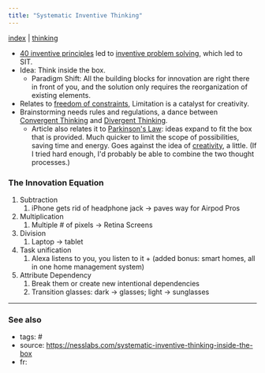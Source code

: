 ```yaml
---
title: "Systematic Inventive Thinking"
---
```


[index](/.md) | [thinking](1-thinking.md)

- [40 inventive principles](40-inventive-principles.md) led to [inventive problem solving](inventive-problem-solving.md), which led to SIT.
- Idea: Think inside the box. 
	- Paradigm Shift: All the building blocks for innovation are right there in front of you, and the solution only requires the reorganization of existing elements. 
- Relates to [freedom of constraints](freedom-of-constraints.md), Limitation is a catalyst for creativity.
- Brainstorming needs rules and regulations, a dance between [Convergent Thinking](convergent-thinking.md) and [Divergent Thinking](divergent-thinking.md).
	- Article also relates it to [Parkinson's Law](parkinsons-law.md): ideas expand to fit the box that is provided. Much quicker to limit the scope of possibilities, saving time and energy. Goes against the idea of [creativity](creativity.md), a little. (If I tried hard enough, I'd probably be able to combine the two thought processes.) 

### The Innovation Equation
1. Subtraction
	1. iPhone gets rid of headphone jack -> paves way for Airpod Pros
2. Multiplication
	1. Multiple # of pixels -> Retina Screens
3. Division
	1. Laptop -> tablet
4. Task unification
	1. Alexa listens to you, you listen to it + (added bonus: smart homes, all in one home management system)
5. Attribute Dependency
	1. Break them or create new intentional dependencies
	2. Transition glasses: dark -> glasses; light -> sunglasses

-------------
### See also


- tags: #
- source: https://nesslabs.com/systematic-inventive-thinking-inside-the-box
- fr:
